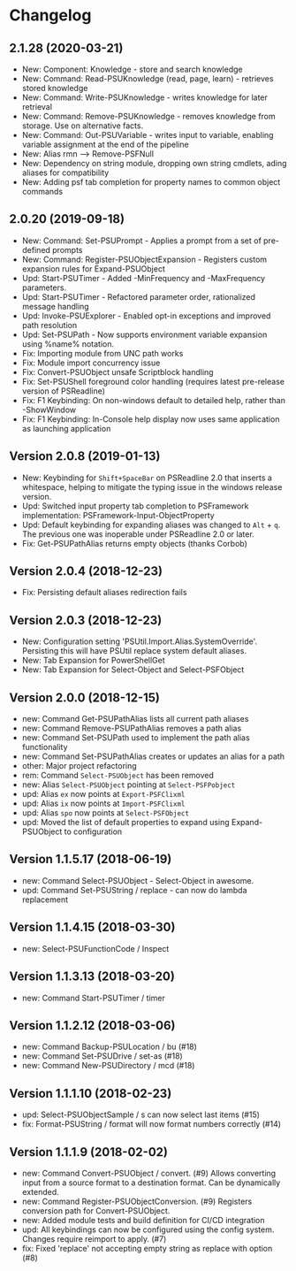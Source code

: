 ﻿# Changelog
## 2.1.28 (2020-03-21)
 - New: Component: Knowledge - store and search knowledge
 - New: Command: Read-PSUKnowledge (read, page, learn) - retrieves stored knowledge
 - New: Command: Write-PSUKnowledge - writes knowledge for later retrieval
 - New: Command: Remove-PSUKnowledge - removes knowledge from storage. Use on alternative facts.
 - New: Command: Out-PSUVariable - writes input to variable, enabling variable assignment at the end of the pipeline
 - New: Alias rmn --> Remove-PSFNull
 - New: Dependency on string module, dropping own string cmdlets, ading aliases for compatibility
 - New: Adding psf tab completion for property names to common object commands

## 2.0.20 (2019-09-18)
 - New: Command: Set-PSUPrompt - Applies a prompt from a set of pre-defined prompts
 - New: Command: Register-PSUObjectExpansion - Registers custom expansion rules for Expand-PSUObject
 - Upd: Start-PSUTimer - Added -MinFrequency and -MaxFrequency parameters.
 - Upd: Start-PSUTimer - Refactored parameter order, rationalized message handling
 - Upd: Invoke-PSUExplorer - Enabled opt-in exceptions and improved path resolution
 - Upd: Set-PSUPath - Now supports environment variable expansion using %name% notation.
 - Fix: Importing module from UNC path works
 - Fix: Module import concurrency issue
 - Fix: Convert-PSUObject unsafe Scriptblock handling
 - Fix: Set-PSUShell foreground color handling (requires latest pre-release version of PSReadline)
 - Fix: F1 Keybinding: On non-windows default to detailed help, rather than -ShowWindow
 - Fix: F1 Keybinding: In-Console help display now uses same application as launching application

## Version 2.0.8 (2019-01-13)
 - New: Keybinding for `Shift+SpaceBar` on PSReadline 2.0 that inserts a whitespace, helping to mitigate the typing issue in the windows release version.
 - Upd: Switched input property tab completion to PSFramework implementation: PSFramework-Input-ObjectProperty
 - Upd: Default keybinding for expanding aliases was changed to `Alt` + `q`. The previous one was inoperable under PSReadline 2.0 or later.
 - Fix: Get-PSUPathAlias returns empty objects (thanks Corbob)

## Version 2.0.4 (2018-12-23)
 - Fix: Persisting default aliases redirection fails

## Version 2.0.3 (2018-12-23)
 - New: Configuration setting 'PSUtil.Import.Alias.SystemOverride'. Persisting this will have PSUtil replace system default aliases.
 - New: Tab Expansion for PowerShellGet
 - New: Tab Expansion for Select-Object and Select-PSFObject

## Version 2.0.0 (2018-12-15)
 - new: Command Get-PSUPathAlias lists all current path aliases
 - new: Command Remove-PSUPathAlias removes a path alias
 - new: Command Set-PSUPath used to implement the path alias functionality
 - new: Command Set-PSUPathAlias creates or updates an alias for a path
 - other: Major project refactoring
 - rem: Command `Select-PSUObject` has been removed
 - new: Alias `Select-PSUObject` pointing at `Select-PSFPobject`
 - upd: Alias `ex` now points at `Export-PSFClixml`
 - upd: Alias `ix` now points at `Import-PSFClixml`
 - upd: Alias `spo` now points at `Select-PSFObject`
 - upd: Moved the list of default properties to expand using Expand-PSUObject to configuration

## Version 1.1.5.17 (2018-06-19)
 - new: Command Select-PSUObject - Select-Object in awesome.
 - upd: Command Set-PSUString / replace - can now do lambda replacement

## Version 1.1.4.15 (2018-03-30)
 - new: Select-PSUFunctionCode / Inspect

## Version 1.1.3.13 (2018-03-20)
 - new: Command Start-PSUTimer / timer

## Version 1.1.2.12 (2018-03-06)
 - new: Command Backup-PSULocation / bu (#18)
 - new: Command Set-PSUDrive / set-as (#18)
 - new: Command New-PSUDirectory / mcd (#18)

## Version 1.1.1.10 (2018-02-23)
 - upd: Select-PSUObjectSample / s can now select last items (#15)
 - fix: Format-PSUString / format will now format numbers correctly (#14)

## Version 1.1.1.9 (2018-02-02)
 - new: Command Convert-PSUObject / convert. (#9)
   Allows converting input from a source format to a destination format. Can be dynamically extended.
 - new: Command Register-PSUObjectConversion. (#9)
   Registers conversion path for Convert-PSUObject.
 - new: Added module tests and build definition for CI/CD integration
 - upd: All keybindings can now be configured using the config system. Changes require reimport to apply. (#7)
 - fix: Fixed 'replace' not accepting empty string as replace with option (#8)